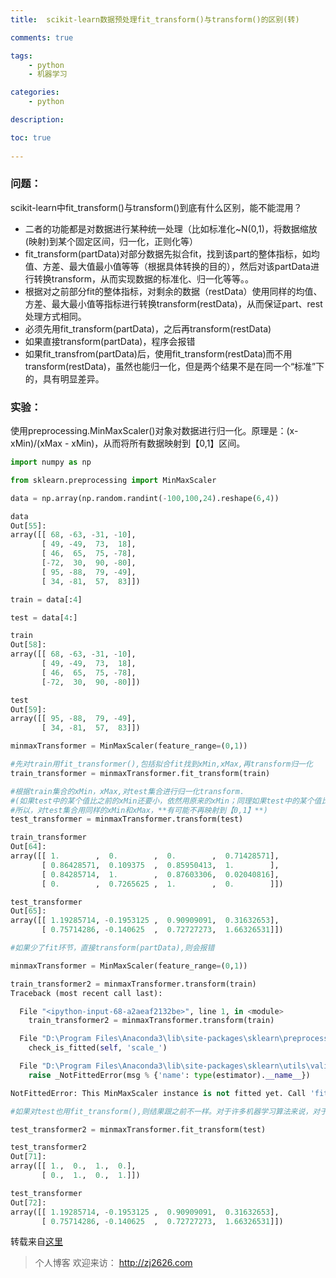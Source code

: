 ```yaml
---
title:  scikit-learn数据预处理fit_transform()与transform()的区别(转)

comments: true    

tags: 
    - python
    - 机器学习

categories: 
    - python

description:  

toc: true
   
---
```


### 问题：
scikit-learn中fit_transform()与transform()到底有什么区别，能不能混用？

<!--more-->

* 二者的功能都是对数据进行某种统一处理（比如标准化~N(0,1)，将数据缩放(映射)到某个固定区间，归一化，正则化等）
* fit_transform(partData)对部分数据先拟合fit，找到该part的整体指标，如均值、方差、最大值最小值等等（根据具体转换的目的），然后对该partData进行转换transform，从而实现数据的标准化、归一化等等。。
* 根据对之前部分fit的整体指标，对剩余的数据（restData）使用同样的均值、方差、最大最小值等指标进行转换transform(restData)，从而保证part、rest处理方式相同。
* 必须先用fit_transform(partData)，之后再transform(restData)
* 如果直接transform(partData)，程序会报错
* 如果fit_transfrom(partData)后，使用fit_transform(restData)而不用transform(restData)，虽然也能归一化，但是两个结果不是在同一个“标准”下的，具有明显差异。

### 实验：
使用preprocessing.MinMaxScaler()对象对数据进行归一化。原理是：(x-xMin)/(xMax - xMin)，从而将所有数据映射到【0,1】区间。

```python
import numpy as np 

from sklearn.preprocessing import MinMaxScaler

data = np.array(np.random.randint(-100,100,24).reshape(6,4))

data
Out[55]: 
array([[ 68, -63, -31, -10],
       [ 49, -49,  73,  18],
       [ 46,  65,  75, -78],
       [-72,  30,  90, -80],
       [ 95, -88,  79, -49],
       [ 34, -81,  57,  83]])

train = data[:4]

test = data[4:]

train
Out[58]: 
array([[ 68, -63, -31, -10],
       [ 49, -49,  73,  18],
       [ 46,  65,  75, -78],
       [-72,  30,  90, -80]])

test
Out[59]: 
array([[ 95, -88,  79, -49],
       [ 34, -81,  57,  83]])

minmaxTransformer = MinMaxScaler(feature_range=(0,1))

#先对train用fit_transformer(),包括拟合fit找到xMin,xMax,再transform归一化
train_transformer = minmaxTransformer.fit_transform(train)

#根据train集合的xMin，xMax,对test集合进行归一化transform.
#(如果test中的某个值比之前的xMin还要小，依然用原来的xMin；同理如果test中的某个值比之前的xMax还要大，依然用原来的xMax.
#所以，对test集合用同样的xMin和xMax，**有可能不再映射到【0,1】**)
test_transformer = minmaxTransformer.transform(test)

train_transformer
Out[64]: 
array([[ 1.        ,  0.        ,  0.        ,  0.71428571],
       [ 0.86428571,  0.109375  ,  0.85950413,  1.        ],
       [ 0.84285714,  1.        ,  0.87603306,  0.02040816],
       [ 0.        ,  0.7265625 ,  1.        ,  0.        ]])

test_transformer
Out[65]: 
array([[ 1.19285714, -0.1953125 ,  0.90909091,  0.31632653],
       [ 0.75714286, -0.140625  ,  0.72727273,  1.66326531]])

#如果少了fit环节，直接transform(partData),则会报错

minmaxTransformer = MinMaxScaler(feature_range=(0,1))

train_transformer2 = minmaxTransformer.transform(train)
Traceback (most recent call last):

  File "<ipython-input-68-a2aeaf2132be>", line 1, in <module>
    train_transformer2 = minmaxTransformer.transform(train)

  File "D:\Program Files\Anaconda3\lib\site-packages\sklearn\preprocessing\data.py", line 352, in transform
    check_is_fitted(self, 'scale_')

  File "D:\Program Files\Anaconda3\lib\site-packages\sklearn\utils\validation.py", line 690, in check_is_fitted
    raise _NotFittedError(msg % {'name': type(estimator).__name__})

NotFittedError: This MinMaxScaler instance is not fitted yet. Call 'fit' with appropriate arguments before using this method.

#如果对test也用fit_transform(),则结果跟之前不一样。对于许多机器学习算法来说，对于train和test的处理应该统一。

test_transformer2 = minmaxTransformer.fit_transform(test)

test_transformer2
Out[71]: 
array([[ 1.,  0.,  1.,  0.],
       [ 0.,  1.,  0.,  1.]])

test_transformer
Out[72]: 
array([[ 1.19285714, -0.1953125 ,  0.90909091,  0.31632653],
       [ 0.75714286, -0.140625  ,  0.72727273,  1.66326531]])

```

转载来自[这里](http://blog.csdn.net/anecdotegyb/article/details/74857055)


> 个人博客 欢迎来访： http://zj2626.com